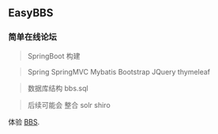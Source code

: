 ## EasyBBS
### 简单在线论坛
> SpringBoot 构建

> Spring SpringMVC Mybatis Bootstrap JQuery thymeleaf 

> 数据库结构 bbs.sql

> 后续可能会 整合 solr shiro

体验 [BBS](http://134.175.116.44/ "BBS"). 
